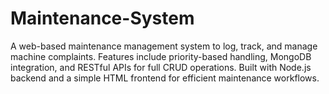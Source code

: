 # Maintenance-System
A web-based maintenance management system to log, track, and manage machine complaints. Features include priority-based handling, MongoDB integration, and RESTful APIs for full CRUD operations. Built with Node.js backend and a simple HTML frontend for efficient maintenance workflows.
